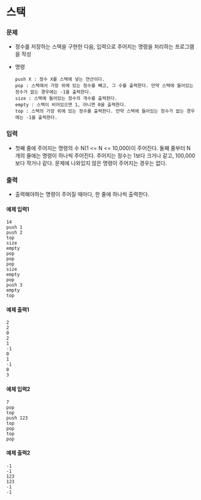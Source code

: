 # 스택

### 문제

- 정수를 저장하는 스택을 구현한 다음, 입력으로 주어지는 명령을 처리하는 프로그램을 작성

- 명령

  ```
  push X : 정수 X를 스택에 넣는 연산이다.
  pop : 스택에서 가장 위에 있는 정수를 빼고, 그 수를 출력한다. 만약 스택에 들어있는 정수가 없는 경우에는 -1을 출력한다.
  size : 스택에 들어있는 정수의 개수를 출력한다.
  empty : 스택이 비어있으면 1, 아니면 0을 출력한다.
  top : 스택의 가장 위에 있는 정수를 출력한다. 만약 스택에 들어있는 정수가 없는 경우에는 -1을 출력한다.
  ```



### 입력

- 첫째 줄에 주어지는 명령의 수 N(1 <= N <= 10,000)이 주어진다. 둘째 줄부터 N개의 줄에는 명령이 하나씩 주어진다. 주어지는 정수는 1보다 크거나 같고, 100,000보다 작거나 같다. 문제에 나와있지 않은 명령이 주어지는 경우는 없다.

### 출력

- 출력해야하는 명령이 주어질 때마다, 한 줄에 하나씩 출력한다.

#### 예제 입력1

```
14
push 1
push 2
top
size
empty
pop
pop
pop
size
empty
pop
push 3
empty
top
```

#### 예제 출력1

```
2
2
0
2
1
-1
0
1
-1
0
3
```

#### 예제 입력2

```
7
pop
top
push 123
top
pop
top
pop
```

#### 예제 출력2

```
-1
-1
123
123
-1
-1
```
